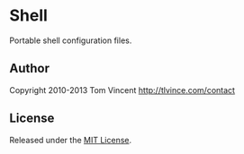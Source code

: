 # Shell

Portable shell configuration files.

## Author

Copyright 2010-2013 Tom Vincent <http://tlvince.com/contact>

## License

Released under the [MIT License][license].

  [license]: http://tlvince.mit-license.org/
